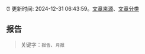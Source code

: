 :alarm_clock: 更新时间: 2024-12-31 06:43:59。[文章来源](/README.md)、[文章分类](/TAGS.md)

## 报告


> 关键字：`报告`、`月报`



